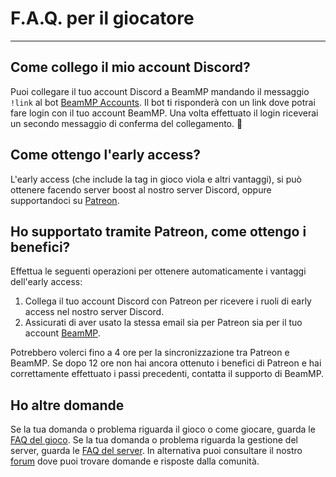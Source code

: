 # F.A.Q. per il giocatore

---
## Come collego il mio account Discord?

Puoi collegare il tuo account Discord a BeamMP mandando il messaggio `!link` al bot [BeamMP Accounts](https://discordapp.com/channels/@me/1201234743568634026/).
Il bot ti risponderà con un link dove potrai fare login con il tuo account BeamMP. Una volta effettuato il login riceverai un secondo messaggio di conferma del collegamento. :tada:

## Come ottengo l'early access?

L'early access (che include la tag in gioco viola e altri vantaggi), si può ottenere facendo server boost al nostro server Discord, oppure supportandoci su [Patreon](https://patreon.com/BeamMP).

## Ho supportato tramite Patreon, come ottengo i benefici?

Effettua le seguenti operazioni per ottenere automaticamente i vantaggi dell'early access:

1. Collega il tuo account Discord con Patreon per ricevere i ruoli di early access nel nostro server Discord.
2. Assicurati di aver usato la stessa email sia per Patreon sia per il tuo account [BeamMP](https://forum.beammp.com/).

Potrebbero volerci fino a 4 ore per la sincronizzazione tra Patreon e BeamMP. Se dopo 12 ore non hai ancora ottenuto i benefici di Patreon e hai correttamente effettuato i passi precedenti, contatta il supporto di BeamMP.

## Ho altre domande

Se la tua domanda o problema riguarda il gioco o come giocare, guarda le [FAQ del gioco](game-faq.md).
Se la tua domanda o problema riguarda la gestione del server, guarda le [FAQ del server](server-faq.md).
In alternativa puoi consultare il nostro [forum](https://forum.beammp.com/c/faq/35) dove puoi trovare domande e risposte dalla comunità.